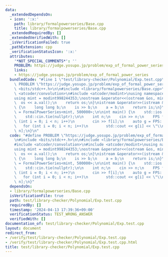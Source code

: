 ```yaml
---
data:
  _extendedDependsOn:
  - icon: ':x:'
    path: library/formalpowerseries/Base.cpp
    title: library/formalpowerseries/Base.cpp
  _extendedRequiredBy: []
  _extendedVerifiedWith: []
  _isVerificationFailed: true
  _pathExtension: cpp
  _verificationStatusIcon: ':x:'
  attributes:
    '*NOT_SPECIAL_COMMENTS*': ''
    PROBLEM: https://judge.yosupo.jp/problem/exp_of_formal_power_series
    links:
    - https://judge.yosupo.jp/problem/exp_of_formal_power_series
  bundledCode: "#line 1 \"test/library-checker/Polynomial/Exp.test.cpp\"\n#define\
    \ PROBLEM \"https://judge.yosupo.jp/problem/exp_of_formal_power_series\"\n#include\
    \ <bits/stdc++.h>\n\n#include <library/formalpowerseries/Base.cpp>\n\n#include\
    \ <atcoder/convolution>\n#include <atcoder/modint>\nusing namespace atcoder;\n\
    using mint = modint998244353;\nostream &operator<<(ostream &os, mint a) {\n  \
    \  os << a.val();\n    return os;\n}\nistream &operator>>(istream &is, mint &a)\
    \ {\n    long long b;\n    is >> b;\n    a = b;\n    return is;\n}\n\nusing FPS\
    \ = FormalPowerSeries<mint, 500000>;\n\nint main() {\n    std::ios::sync_with_stdio(false);\n\
    \    std::cin.tie(nullptr);\n\n    int n;\n    cin >> n;\n    FPS f(n);\n    for\
    \ (int i = 0; i < n; i++)\n        cin >> f[i];\n    auto g = FPS::exp(f);\n \
    \   for (int i = 0; i < n; i++)\n        std::cout << g[i] << \"\\n \"[i + 1 <\
    \ n];\n}\n"
  code: "#define PROBLEM \"https://judge.yosupo.jp/problem/exp_of_formal_power_series\"\
    \n#include <bits/stdc++.h>\n\n#include <library/formalpowerseries/Base.cpp>\n\n\
    #include <atcoder/convolution>\n#include <atcoder/modint>\nusing namespace atcoder;\n\
    using mint = modint998244353;\nostream &operator<<(ostream &os, mint a) {\n  \
    \  os << a.val();\n    return os;\n}\nistream &operator>>(istream &is, mint &a)\
    \ {\n    long long b;\n    is >> b;\n    a = b;\n    return is;\n}\n\nusing FPS\
    \ = FormalPowerSeries<mint, 500000>;\n\nint main() {\n    std::ios::sync_with_stdio(false);\n\
    \    std::cin.tie(nullptr);\n\n    int n;\n    cin >> n;\n    FPS f(n);\n    for\
    \ (int i = 0; i < n; i++)\n        cin >> f[i];\n    auto g = FPS::exp(f);\n \
    \   for (int i = 0; i < n; i++)\n        std::cout << g[i] << \"\\n \"[i + 1 <\
    \ n];\n}"
  dependsOn:
  - library/formalpowerseries/Base.cpp
  isVerificationFile: true
  path: test/library-checker/Polynomial/Exp.test.cpp
  requiredBy: []
  timestamp: '2024-04-13 17:39:36+09:00'
  verificationStatus: TEST_WRONG_ANSWER
  verifiedWith: []
documentation_of: test/library-checker/Polynomial/Exp.test.cpp
layout: document
redirect_from:
- /verify/test/library-checker/Polynomial/Exp.test.cpp
- /verify/test/library-checker/Polynomial/Exp.test.cpp.html
title: test/library-checker/Polynomial/Exp.test.cpp
---
```

